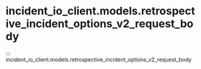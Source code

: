 # incident_io_client.models.retrospective_incident_options_v2_request_body

::: incident_io_client.models.retrospective_incident_options_v2_request_body
